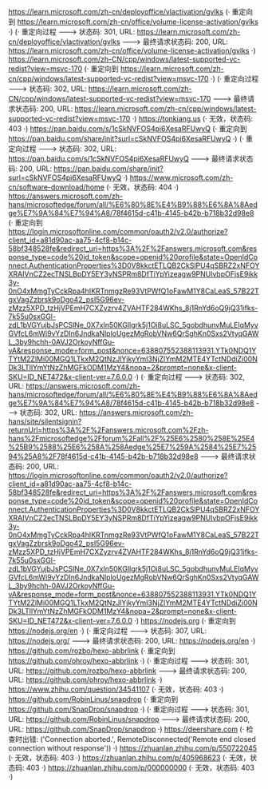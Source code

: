 https://learn.microsoft.com/zh-cn/deployoffice/vlactivation/gvlks (· 重定向到 https://learn.microsoft.com/zh-cn/office/volume-license-activation/gvlks ·)
(· 重定向过程 ---> 状态码: 301, URL: https://learn.microsoft.com/zh-cn/deployoffice/vlactivation/gvlks ---> 最终请求状态码: 200, URL: https://learn.microsoft.com/zh-cn/office/volume-license-activation/gvlks ·)
https://learn.microsoft.com/zh-CN/cpp/windows/latest-supported-vc-redist?view=msvc-170 (· 重定向到 https://learn.microsoft.com/zh-cn/cpp/windows/latest-supported-vc-redist?view=msvc-170 ·)
(· 重定向过程 ---> 状态码: 302, URL: https://learn.microsoft.com/zh-CN/cpp/windows/latest-supported-vc-redist?view=msvc-170 ---> 最终请求状态码: 200, URL: https://learn.microsoft.com/zh-cn/cpp/windows/latest-supported-vc-redist?view=msvc-170 ·)
https://tonkiang.us (· 无效，状态码: 403 ·)
https://pan.baidu.com/s/1cSkNVFOS4pi6XesaRFUwyQ (· 重定向到 https://pan.baidu.com/share/init?surl=cSkNVFOS4pi6XesaRFUwyQ ·)
(· 重定向过程 ---> 状态码: 302, URL: https://pan.baidu.com/s/1cSkNVFOS4pi6XesaRFUwyQ ---> 最终请求状态码: 200, URL: https://pan.baidu.com/share/init?surl=cSkNVFOS4pi6XesaRFUwyQ ·)
https://www.microsoft.com/zh-cn/software-download/home (· 无效，状态码: 404 ·)
https://answers.microsoft.com/zh-hans/microsoftedge/forum/all/%E6%80%8E%E4%B9%88%E6%8A%8Aedge%E7%9A%84%E7%94%A8/78f4615d-c41b-4145-b42b-b718b32d98e8 (· 重定向到 https://login.microsoftonline.com/common/oauth2/v2.0/authorize?client_id=a81d90ac-aa75-4cf8-b14c-58bf348528fe&redirect_uri=https%3A%2F%2Fanswers.microsoft.com&response_type=code%20id_token&scope=openid%20profile&state=OpenIdConnect.AuthenticationProperties%3D0V8kkctETLQB2CkSlPU4qSBRZ2xNFOYXRAIVnCZ2ecTNSLBpDY5EY3yNSPRm8DfTiYpYizeagw9PNUlvbpOFjsE9ikk3y-0nO4xMmgTyCckRpa4hIKRTnmgzRe93VtPWfQ1oFawM1Y8CaLeaS_57B22TgxVagZzbrsk9oDgo42_psI5G96ev-zMzz5XPD_tzHjVPEmH7CXZyzrv4ZVAHTF284WKhs_8j1RnYd6oQ9jQ31ifks-7k55u0sxGGl-zdL1bVGYujbJsPCSlNe_0X7xIn50KGIlgrk5j1Oi8uLSC_5gobdhunvMuLElqMyvGVfcL6mWi9vYzDIn6JndkaNlploUgezMgRobVNw6QrSghKn0Sxs2VtyqGAWL_3by9hchh-0AVJ2OrkoyNffGu-vA&response_mode=form_post&nonce=638807552388113931.YTk0NDQ1YTYtM2ZlMi00MGQ1LTkxM2QtNzJlYjkyYmI3NjZlYmM2MTE4YTctNDdiZi00NDk3LTllYmYtNzZhMGFkODM1MzY4&nopa=2&prompt=none&x-client-SKU=ID_NET472&x-client-ver=7.6.0.0 ·)
(· 重定向过程 ---> 状态码: 302, URL: https://answers.microsoft.com/zh-hans/microsoftedge/forum/all/%E6%80%8E%E4%B9%88%E6%8A%8Aedge%E7%9A%84%E7%94%A8/78f4615d-c41b-4145-b42b-b718b32d98e8 ---> 状态码: 302, URL: https://answers.microsoft.com/zh-hans/site/silentsignin?returnUrl=https%3A%2F%2Fanswers.microsoft.com%2Fzh-hans%2Fmicrosoftedge%2Fforum%2Fall%2F%25E6%2580%258E%25E4%25B9%2588%25E6%258A%258Aedge%25E7%259A%2584%25E7%2594%25A8%2F78f4615d-c41b-4145-b42b-b718b32d98e8 ---> 最终请求状态码: 200, URL: https://login.microsoftonline.com/common/oauth2/v2.0/authorize?client_id=a81d90ac-aa75-4cf8-b14c-58bf348528fe&redirect_uri=https%3A%2F%2Fanswers.microsoft.com&response_type=code%20id_token&scope=openid%20profile&state=OpenIdConnect.AuthenticationProperties%3D0V8kkctETLQB2CkSlPU4qSBRZ2xNFOYXRAIVnCZ2ecTNSLBpDY5EY3yNSPRm8DfTiYpYizeagw9PNUlvbpOFjsE9ikk3y-0nO4xMmgTyCckRpa4hIKRTnmgzRe93VtPWfQ1oFawM1Y8CaLeaS_57B22TgxVagZzbrsk9oDgo42_psI5G96ev-zMzz5XPD_tzHjVPEmH7CXZyzrv4ZVAHTF284WKhs_8j1RnYd6oQ9jQ31ifks-7k55u0sxGGl-zdL1bVGYujbJsPCSlNe_0X7xIn50KGIlgrk5j1Oi8uLSC_5gobdhunvMuLElqMyvGVfcL6mWi9vYzDIn6JndkaNlploUgezMgRobVNw6QrSghKn0Sxs2VtyqGAWL_3by9hchh-0AVJ2OrkoyNffGu-vA&response_mode=form_post&nonce=638807552388113931.YTk0NDQ1YTYtM2ZlMi00MGQ1LTkxM2QtNzJlYjkyYmI3NjZlYmM2MTE4YTctNDdiZi00NDk3LTllYmYtNzZhMGFkODM1MzY4&nopa=2&prompt=none&x-client-SKU=ID_NET472&x-client-ver=7.6.0.0 ·)
https://nodejs.org (· 重定向到 https://nodejs.org/en ·)
(· 重定向过程 ---> 状态码: 307, URL: https://nodejs.org/ ---> 最终请求状态码: 200, URL: https://nodejs.org/en ·)
https://github.com/rozbo/hexo-abbrlink (· 重定向到 https://github.com/ohroy/hexo-abbrlink ·)
(· 重定向过程 ---> 状态码: 301, URL: https://github.com/rozbo/hexo-abbrlink ---> 最终请求状态码: 200, URL: https://github.com/ohroy/hexo-abbrlink ·)
https://www.zhihu.com/question/34541107 (· 无效，状态码: 403 ·)
https://github.com/RobinLinus/snapdrop (· 重定向到 https://github.com/SnapDrop/snapdrop ·)
(· 重定向过程 ---> 状态码: 301, URL: https://github.com/RobinLinus/snapdrop ---> 最终请求状态码: 200, URL: https://github.com/SnapDrop/snapdrop ·)
https://deershare.com (· 检查时出错: ('Connection aborted.', RemoteDisconnected('Remote end closed connection without response')) ·)
https://zhuanlan.zhihu.com/p/550722045 (· 无效，状态码: 403 ·)
https://zhuanlan.zhihu.com/p/405968623 (· 无效，状态码: 403 ·)
https://zhuanlan.zhihu.com/p/000000000 (· 无效，状态码: 403 ·)
